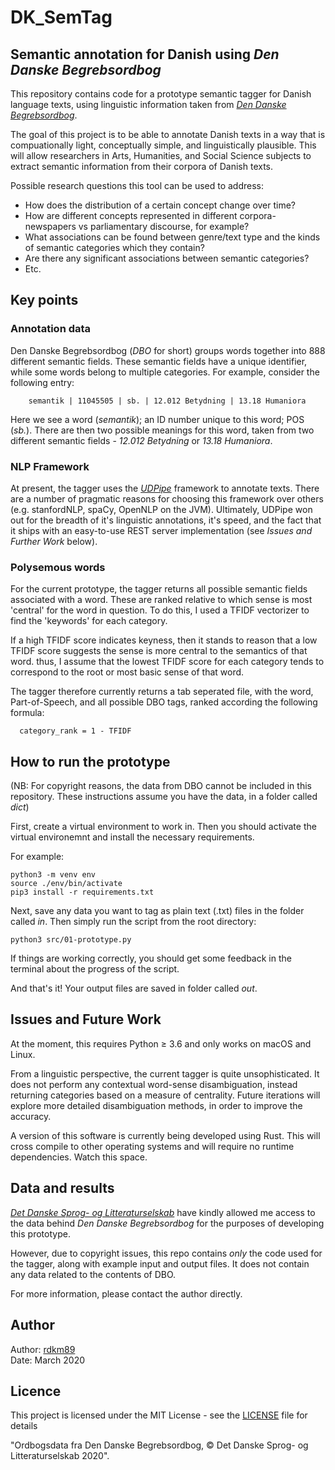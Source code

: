 # DK_SemTag
## Semantic annotation for Danish using _Den Danske Begrebsordbog_

This repository contains code for a prototype semantic tagger for Danish language texts, using linguistic information taken from _[Den Danske Begrebsordbog](https://dsl.dk/projekter/den-danske-begrebsordbog)_.

The goal of this project is to be able to annotate Danish texts in a way that is compuationally light, conceptually simple, and linguistically plausible. This will allow researchers in Arts, Humanities, and Social Science subjects to extract semantic information from their corpora of Danish texts.

Possible research questions this tool can be used to address:

  - How does the distribution of a certain concept change over time?
  - How are different concepts represented in different corpora- newspapers vs parliamentary discourse, for example?
  - What associations can be found between genre/text type and the kinds of semantic categories which they contain?
  - Are there any significant associations between semantic categories? 
  - Etc.


## Key points

### Annotation data

Den Danske Begrebsordbog (_DBO_ for short) groups words together into 888 different semantic fields. These semantic fields have a unique identifier, while some words belong to multiple categories. For example, consider the following entry:

```
    semantik | 11045505 | sb. | 12.012 Betydning | 13.18 Humaniora
```

Here we see a word (_semantik_); an ID number unique to this word; POS (_sb._). There are then two possible meanings for this word, taken from two different semantic fields - _12.012 Betydning_ or _13.18 Humaniora_.

### NLP Framework

At present, the tagger uses the _[UDPipe](http://ufal.mff.cuni.cz/udpipe)_ framework to annotate texts. There are a number of pragmatic reasons for choosing this framework over others (e.g. stanfordNLP, spaCy, OpenNLP on the JVM). Ultimately, UDPipe won out for the breadth of it's linguistic annotations, it's speed, and the fact that it ships with an easy-to-use REST server implementation (see _Issues and Further Work_ below).

### Polysemous words

For the current prototype, the tagger returns all possible semantic fields associated with a word. These are ranked relative to which sense is most 'central' for the word in question. To do this, I used a TFIDF vectorizer to find the 'keywords' for each category. 

If a high TFIDF score indicates keyness, then it stands to reason that a low TFIDF score suggests the sense is more central to the semantics of that word. thus, I assume that the lowest TFIDF score for each category tends to correspond to the root or most basic sense of that word.

The tagger therefore currently returns a tab seperated file, with the word, Part-of-Speech, and all possible DBO tags, ranked according the following formula:

```
  category_rank = 1 - TFIDF
```

## How to run the prototype

(NB: For copyright reasons, the data from DBO cannot be included in this repository. These instructions assume you have the data, in a folder called _dict_)

First, create a virtual environment to work in. Then you should activate the virtual environemnt and install the necessary requirements.

For example:

```
python3 -m venv env
source ./env/bin/activate
pip3 install -r requirements.txt
```

Next, save any data you want to tag as plain text (.txt) files in the folder called _*in*_. Then simply run the script from the root directory:

```
python3 src/01-prototype.py
```

If things are working correctly, you should get some feedback in the terminal about the progress of the script. 

And that's it! Your output files are saved in folder called _*out*_.


## Issues and Future Work

At the moment, this requires Python ≥ 3.6 and only works on macOS and Linux. 

From a linguistic perspective, the current tagger is quite unsophisticated. It does not perform any contextual word-sense disambiguation, instead returning categories based on a measure of centrality. Future iterations will explore more detailed disambiguation methods, in order to improve the accuracy.

A version of this software is currently being developed using Rust. This will cross compile to other operating systems and will require no runtime dependencies. Watch this space.


## Data and results

_[Det Danske Sprog- og Litteraturselskab](https://dsl.dk/)_ have kindly allowed me access to the data behind _Den Danske Begrebsordbog_ for the purposes of developing this prototype.

However, due to copyright issues, this repo contains _only_ the code used for the tagger, along with example input and output files. It does not contain any data related to the contents of DBO.

For more information, please contact the author directly.

## Author

Author:   [rdkm89](https://github.com/rdkm89) <br>
Date:     March 2020

## Licence

This project is licensed under the MIT License - see the [LICENSE](LICENSE) file for details

"Ordbogsdata fra Den Danske Begrebsordbog, © Det Danske Sprog- og Litteraturselskab
2020".
